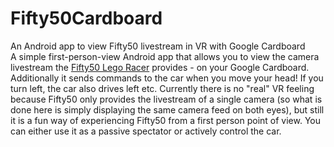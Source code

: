 # Fifty50Cardboard
An Android app to view Fifty50 livestream in VR with Google Cardboard</br>
A simple first-person-view Android app that allows you to view the camera livestream the <a href="http://github.com/Masrepus/Fifty50">Fifty50 Lego Racer</a> provides - on your Google Cardboard.</br>
Additionally it sends commands to the car when you move your head! If you turn left, the car also drives left etc.
Currently there is no "real" VR feeling because Fifty50 only provides the livestream of a single camera (so what is done here is simply displaying the same camera feed on both eyes), but still it is a fun way of experiencing Fifty50 from a first person point of view. You can either use it as a passive spectator or actively control the car.
